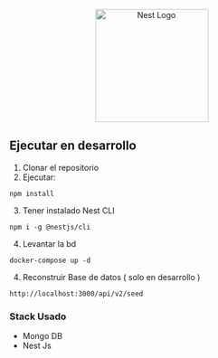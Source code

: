 <p align="center">
  <a href="http://nestjs.com/" target="blank"><img src="https://nestjs.com/img/logo-small.svg" width="200" alt="Nest Logo" /></a>
</p>

[circleci-image]: https://img.shields.io/circleci/build/github/nestjs/nest/master?token=abc123def456
[circleci-url]: https://circleci.com/gh/nestjs/nest


## Ejecutar en desarrollo

1. Clonar el repositorio
2. Ejecutar:
```
npm install 
```
3. Tener instalado Nest CLI
```
npm i -g @nestjs/cli
```

4. Levantar la bd
```
docker-compose up -d
```

4. Reconstruir Base de datos ( solo en desarrollo )
```
http://localhost:3000/api/v2/seed
```

### Stack Usado
* Mongo DB
* Nest Js